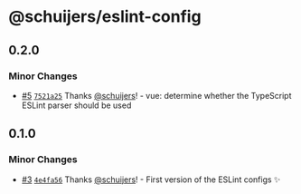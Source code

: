 # @schuijers/eslint-config

## 0.2.0

### Minor Changes

- [#5](https://github.com/schuijers/eslint-config/pull/5)
  [`7521a25`](https://github.com/schuijers/eslint-config/commit/7521a25ef089afda8b9a763f41e603586c40843c) Thanks
  [@schuijers](https://github.com/schuijers)! - vue: determine whether the TypeScript ESLint parser should be used

## 0.1.0

### Minor Changes

- [#3](https://github.com/schuijers/eslint-config/pull/3)
  [`4e4fa56`](https://github.com/schuijers/eslint-config/commit/4e4fa567fa67f3eb0aedd0569f70aadfdd2af7ac) Thanks
  [@schuijers](https://github.com/schuijers)! - First version of the ESLint configs ✨
